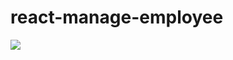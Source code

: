 # react-manage-employee
<a href="https://gitcuamanhne-ahihi.github.io/react-manage-employee/"> <img align="center" src="https://github-readme-stats.vercel.app/api/pin/?username=anuraghazra&repo=github-readme-stats" /> </a>
